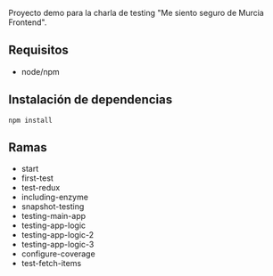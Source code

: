 Proyecto demo para la charla de testing "Me siento seguro de Murcia Frontend".

## Requisitos
- node/npm

## Instalación de dependencias
`npm install`

## Ramas
- start
- first-test
- test-redux
- including-enzyme
- snapshot-testing
- testing-main-app
- testing-app-logic
- testing-app-logic-2
- testing-app-logic-3
- configure-coverage
- test-fetch-items
